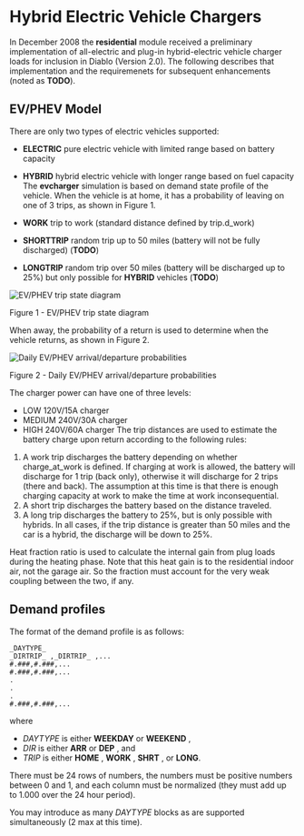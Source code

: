 # Hybrid Electric Vehicle Chargers

In December 2008 the **residential** module received a preliminary implementation of all-electric and plug-in hybrid-electric vehicle charger loads for inclusion in Diablo (Version 2.0). The following describes that implementation and the requiremenets for subsequent enhancements (noted as **TODO**). 

## EV/PHEV Model

There are only two types of electric vehicles supported: 

  * **ELECTRIC** pure electric vehicle with limited range based on battery capacity
  * **HYBRID** hybrid electric vehicle with longer range based on fuel capacity
The **evcharger** simulation is based on demand state profile of the vehicle. When the vehicle is at home, it has a probability of leaving on one of 3 trips, as shown in Figure 1. 

  * **WORK** trip to work (standard distance defined by trip.d_work)
  * **SHORTTRIP** random trip up to 50 miles (battery will not be fully discharged) (**TODO**)
  * **LONGTRIP** random trip over 50 miles (battery will be discharged up to 25%) but only possible for **HYBRID** vehicles (**TODO**)

![EV/PHEV trip state diagram](../../images/300px-Slide1.PNG)


Figure 1 - EV/PHEV trip state diagram

When away, the probability of a return is used to determine when the vehicle returns, as shown in Figure 2. 

![Daily EV/PHEV arrival/departure probabilities](../../images/300px-Slide2.PNG)

Figure 2 - Daily EV/PHEV arrival/departure probabilities

The charger power can have one of three levels: 

  * LOW 120V/15A charger
  * MEDIUM 240V/30A charger
  * HIGH 240V/60A charger
The trip distances are used to estimate the battery charge upon return according to the following rules: 

  1. A work trip discharges the battery depending on whether charge_at_work is defined. If charging at work is allowed, the battery will discharge for 1 trip (back only), otherwise it will discharge for 2 trips (there and back). The assumption at this time is that there is enough charging capacity at work to make the time at work inconsequential.
  2. A short trip discharges the battery based on the distance traveled.
  3. A long trip discharges the battery to 25%, but is only possible with hybrids.
In all cases, if the trip distance is greater than 50 miles and the car is a hybrid, the discharge will be down to 25%. 

Heat fraction ratio is used to calculate the internal gain from plug loads during the heating phase. Note that this heat gain is to the residential indoor air, not the garage air. So the fraction must account for the very weak coupling between the two, if any. 

## Demand profiles

The format of the demand profile is as follows: 
    
    _DAYTYPE_
    _DIRTRIP_ ,_DIRTRIP_ ,...
    #.###,#.###,...
    #.###,#.###,...
    .
    .
    .
    #.###,#.###,...

where 

  * _DAYTYPE_ is either **WEEKDAY** or **WEEKEND** ,
  * _DIR_ is either **ARR** or **DEP** , and
  * _TRIP_ is either **HOME** , **WORK** , **SHRT** , or **LONG**.
  
There must be 24 rows of numbers, the numbers must be positive numbers between 0 and 1, and each column must be normalized (they must add up to 1.000 over the 24 hour period). 

You may introduce as many _DAYTYPE_ blocks as are supported simultaneously (2 max at this time). 


